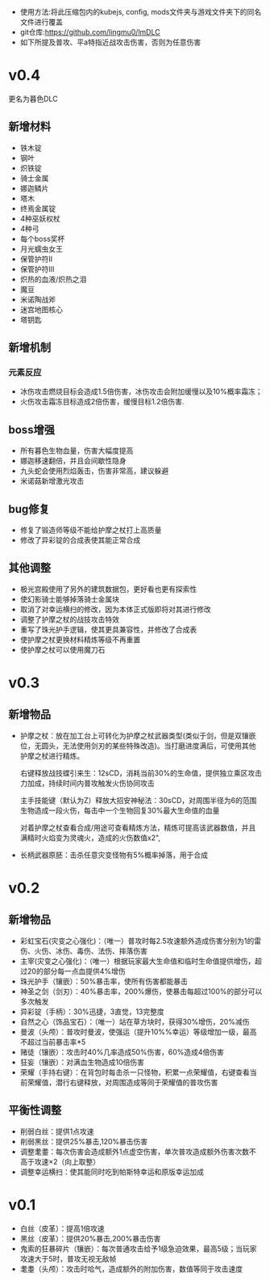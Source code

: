 - 使用方法:将此压缩包内的kubejs, config, mods文件夹与游戏文件夹下的同名文件进行覆盖
- git仓库:https://github.com/lingmu0/lmDLC
- 如下所提及普攻、平a特指近战攻击伤害，否则为任意伤害
# v0.4
更名为暮色DLC

## 新增材料
- 铁木锭
- 钢叶
- 炽铁锭
- 骑士金属
- 娜迦鳞片
- 塔木
- 终焉金属锭
- 4种巫妖权杖
- 4种弓
- 每个boss奖杯
- 月光蠕虫女王
- 保管护符II
- 保管护符III
- 炽热的血液/炽热之泪
- 魔豆
- 米诺陶战斧
- 迷宫地图核心
- 塔钥匙

## 新增机制
### 元素反应
- 冰伤攻击燃烧目标会造成1.5倍伤害，冰伤攻击会附加缓慢以及10%概率霜冻；
- 火伤攻击霜冻目标造成2倍伤害，缓慢目标1.2倍伤害.

## boss增强
- 所有暮色生物血量，伤害大幅度提高
- 娜迦移速翻倍，并且会间歇性隐身
- 九头蛇会使用烈焰轰击，伤害非常高，建议躲避
- 米诺菇新增激光攻击

## bug修复
- 修复了锻造师等级不能给护摩之杖打上高质量
- 修改了异彩锭的合成表使其能正常合成

## 其他调整
- 极光宫殿使用了另外的建筑数据包，更好看也更有探索性
- 使幻影骑士能够掉落骑士金属块
- 取消了对幸运横扫的修改，因为本体正式版即将对其进行修改
- 调整了护摩之杖的战技攻击特效
- 重写了珠光护手逻辑，使其更具兼容性，并修改了合成表
- 使护摩之杖更换材料精炼等级不再重置
- 使护摩之杖可以使用魔刀石

# v0.3

## 新增物品
- 护摩之杖：放在加工台上可转化为护摩之杖武器类型(类似于剑，但是双镶嵌位，无圆头，无法使用剑刃的某些特殊改造)。当打磨进度满后，可使用其他护摩之杖进行精炼。
  
  右键释放战技蝶引来生：12sCD，消耗当前30%的生命值，提供独立乘区攻击力加成，持续时间内普攻触发火伤协同攻击
  
  主手技能键（默认为Z）释放大招安神秘法：30sCD，对周围半径为6的范围生物造成一段火伤，每击中一个生物回复30%最大生命值的血量
  
  对着护摩之杖查看合成/用途可查看精炼方法，精炼可提高该武器数值，并且满精时火焰变为灵魂火，造成的火伤数值x2",

- 长柄武器原胚：击杀任意灾变怪物有5%概率掉落，用于合成


# v0.2

## 新增物品
- 彩虹宝石(灾变之心强化)：（唯一）普攻时每2.5攻速额外造成伤害分别为1的雷伤、火伤、冰伤、毒伤、法伤、摔落伤害
- 主宰(灾变之心强化)：（唯一）根据玩家最大生命值和临时生命值提供增伤，超过20的部分每一点血提供4%增伤
- 珠光护手（镶嵌）：50%暴击率，使所有伤害都能暴击
- 神圣之剑（剑刃）：40%暴击率，200%爆伤，使暴击每超过100%的部分可以多次触发
- 异彩锭（手柄）：30%迅捷，3直觉，13完整度
- 自然之心（饰品宝石）：（唯一）站在草方块时，获得30%增伤，20%减伤
- 曼波（头颅）：普攻时曼波，使强运（提升10%%幸运）等级增加一级，最高不超过当前暴击率*5
- 赌徒（镶嵌）：攻击时40%几率造成50%伤害，60%造成4倍伤害
- 狂妄（镶嵌）：对满血生物造成10倍伤害
- 荣耀（手持右键）：在背包时每击杀一只怪物，积累一点荣耀值，右键查看当前荣耀值，潜行右键释放，对周围造成等同于荣耀值的普攻伤害

## 平衡性调整
- 削弱白丝：提供1点攻速
- 削弱黑丝：提供25%暴击,120%暴击伤害
- 调整耄耋：每次伤害会造成额外1点虚空伤害，单次普攻造成额外伤害次数不高于攻速×2（向上取整）
- 调整幸运横扫：使其能同时吃到帕斯特幸运和原版幸运加成


# v0.1

- 白丝（皮革）：提高1倍攻速
- 黑丝（皮革）：提供20%暴击,200%暴击伤害
- 鬼索的狂暴碎片（镶嵌）：每次普通攻击给予1级急迫效果，最高5级；当玩家攻速大于5时，普攻无视无敌帧
- 耄耋（头颅）：攻击时哈气，造成额外的附加伤害，数值等同于攻击速度
